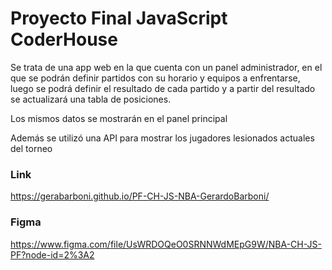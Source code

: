 # Proyecto Final JavaScript CoderHouse

Se trata de una app web en la que cuenta con un panel administrador, en el que se podrán definir partidos con su horario y equipos a enfrentarse, luego se podrá definir el resultado de cada partido y a partir del resultado se actualizará una tabla de posiciones.

Los mismos datos se mostrarán en el panel principal

Además se utilizó una API para mostrar los jugadores lesionados actuales del torneo

### Link

https://gerabarboni.github.io/PF-CH-JS-NBA-GerardoBarboni/

### Figma

https://www.figma.com/file/UsWRDOQeO0SRNNWdMEpG9W/NBA-CH-JS-PF?node-id=2%3A2
